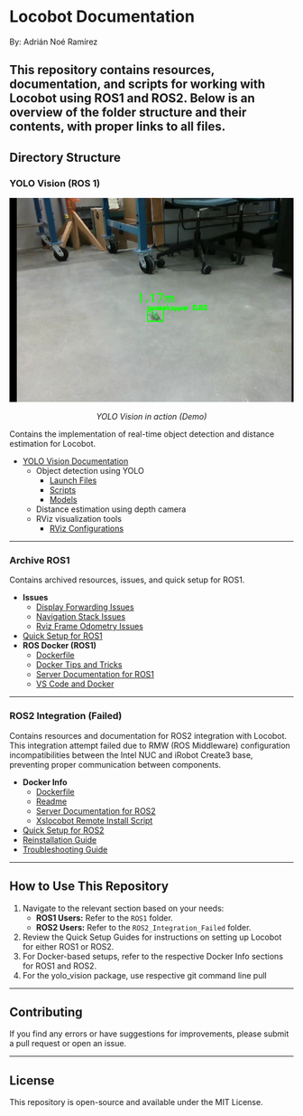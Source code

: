 # Locobot Documentation

By: Adrián Noé Ramírez

This repository contains resources, documentation, and scripts for working with Locobot using ROS1 and ROS2. Below is an overview of the folder structure and their contents, with proper links to all files.
---
## Directory Structure
### YOLO Vision (ROS 1)


<div align="center">
  <img src="yolo_vision_ROS1/images/Yolo_Vision.jpg" alt="YOLO Vision Demo Video" width="800"/>
  <p><em>YOLO Vision in action (Demo)</em></p>
</div>

Contains the implementation of real-time object detection and distance estimation for Locobot.
- [YOLO Vision Documentation](yolo_vision_ROS1/readme.md)
  - Object detection using YOLO
    - [Launch Files](yolo_vision_ROS1/launch/)
    - [Scripts](yolo_vision_ROS1/scripts/)
    - [Models](yolo_vision_ROS1/models/)
  - Distance estimation using depth camera
  - RViz visualization tools
    - [RViz Configurations](yolo_vision_ROS1/rviz/)

---

### Archive ROS1
Contains archived resources, issues, and quick setup for ROS1.
- **Issues**
  - [Display Forwarding Issues](ROS1/Issues/Display_Forwarding_Issues.md)
  - [Navigation Stack Issues](ROS1/Issues/Navigation_Stack_Issues.md)
  - [Rviz Frame Odometry Issues](ROS1/Issues/Rviz_Frame_Odometry_Issues.md)
- [Quick Setup for ROS1](ROS1/quick_setup_Ros1.md)
- **ROS Docker (ROS1)**
  - [Dockerfile](ROS1/Docker/Dockerfile)
  - [Docker Tips and Tricks](ROS1/Docker/Docker_Tips_and_Tricks.md)
  - [Server Documentation for ROS1](ROS1/Docker/Server_Documentation_Ros1.md)
  - [VS Code and Docker](ROS1/Docker/VS_Code_and_Docker.md)

---

### ROS2 Integration (Failed)
Contains resources and documentation for ROS2 integration with Locobot. This integration attempt failed due to RMW (ROS Middleware) configuration incompatibilities between the Intel NUC and iRobot Create3 base, preventing proper communication between components.

- **Docker Info**
  - [Dockerfile](ROS2_Integration_Failed/docker_info/Dockerfile)
  - [Readme](ROS2_Integration_Failed/docker_info/README.md)
  - [Server Documentation for ROS2](ROS2_Integration_Failed/docker_info/Server_Documentation_Ros2.md)
  - [Xslocobot Remote Install Script](ROS2_Integration_Failed/docker_info/xslocobot_remote_install.sh)
- [Quick Setup for ROS2](ROS2_Integration_Failed/quick_setup_ros2.md)
- [Reinstallation Guide](ROS2_Integration_Failed/reinstallation.md)
- [Troubleshooting Guide](ROS2_Integration_Failed/troubleshooting.md)

---
## How to Use This Repository
1. Navigate to the relevant section based on your needs:
   - **ROS1 Users:** Refer to the `ROS1` folder.
   - **ROS2 Users:** Refer to the `ROS2_Integration_Failed` folder.
2. Review the Quick Setup Guides for instructions on setting up Locobot for either ROS1 or ROS2.
3. For Docker-based setups, refer to the respective Docker Info sections for ROS1 and ROS2.
4. For the yolo_vision package, use respective git command line pull
---
## Contributing

If you find any errors or have suggestions for improvements, please submit a pull request or open an issue.

---
## License
This repository is open-source and available under the MIT License.